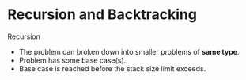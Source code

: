 # Recursion and Backtracking

Recursion

* The problem can broken down into smaller problems of **same type**.
* Problem has some base case\(s\).
* Base case is reached before the stack size limit exceeds.


